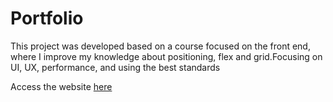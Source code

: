 # Portfolio
This project was developed based on a course focused on the front end, where I improve my knowledge about positioning, flex and grid.Focusing on UI, UX, performance, and using the best standards

Access the website [here]([https://pip.pypa.io/en/stable/](https://giovanneluna.github.io/portfolio-html-css/)https://giovanneluna.github.io/portfolio-html-css/)
